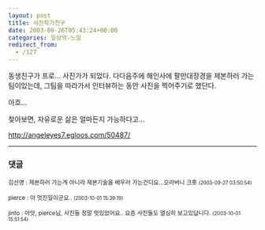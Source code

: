 ```yaml
---
layout: post
title: 사진작가친구
date: 2003-09-26T05:43:24+00:00
categories: 일상의-느낌
redirect_from:
  - /127
---
```


동생친구가 프로... 사진가가 되었다. 다다음주에 해인사에 팔만대장경을 제본하러 가는 팀이있는데, 그팀을 따라가서 인터뷰하는 동안 사진을 찍어주기로 했단다.

아흐...

찾아보면, 자유로운 삶은 얼마든지 가능하다고...

<a href="http://angeleyes7.egloos.com/50487/">http://angeleyes7.egloos.com/50487/</a>

* * *

### 댓글



<!--- cmt:261 --->
<!--- mail: --->
<!--- parent:0 --->

<small class=comment>김선영 : 제본하러 가는게 아니라 제본기술을 배우러 가는건디요...오라버니 크흣 <small>(2003-09-27 03:50:54)</small></small>


<!--- cmt:262 --->
<!--- mail: --->
<!--- parent:0 --->

<small class=comment>pierce : 아 멋진일이군요.. <small>(2003-10-01 15:39:19)</small></small>


<!--- cmt:263 --->
<!--- mail: --->
<!--- parent:0 --->

<small class=comment>jinto : 아앗, pierce님, 사진들 정말 멋있었어요.. 요즘 사진들도 열심히 보고있답니다. <small>(2003-10-01 15:51:54)</small></small>

